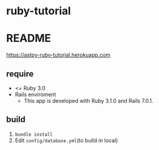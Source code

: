# ruby-tutorial

# README

https://astpy-ruby-tutorial.herokuapp.com

## require

- <= Ruby 3.0
- Rails enviroment
    - This app is developed with Ruby 3.1.0 and Rails 7.0.1.

## build

1. `bundle install`
2. Edit `config/database.yml`(to build in local)